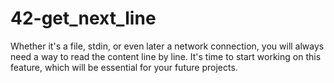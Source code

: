 # 42-get_next_line
Whether it's a file, stdin, or even later a network connection, you will always need a way to read the content line by line. It's time to start working on this feature, which will be essential for your future projects.
